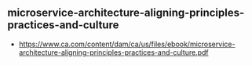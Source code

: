 ## microservice-architecture-aligning-principles-practices-and-culture

- https://www.ca.com/content/dam/ca/us/files/ebook/microservice-architecture-aligning-principles-practices-and-culture.pdf
